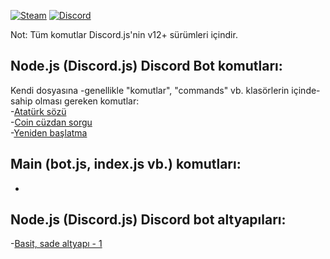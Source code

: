 [![Steam](https://img.shields.io/badge/donate-steam-blue?logo=Steam&style=flat-square)](https://steamcommunity.com/tradeoffer/new/?partner=434566573&token=g789u6Uv)
[![Discord](https://discord.com/api/guilds/817779288296128512/widget.png)](https://discord.gg/fJGtmKbuQB)
  
Not: Tüm komutlar Discord.js'nin v12+ sürümleri içindir.  
  
## Node.js (Discord.js) Discord Bot komutları:  
  
Kendi dosyasına -genellikle "komutlar", "commands" vb. klasörlerin içinde- sahip olması gereken komutlar:  
 -[Atatürk sözü](https://github.com/EnesKeremAYDIN/Discord.js/blob/master/TR%20(Türkçe)/komutlar/ataturk-sozu.js)  
 -[Coin cüzdan sorgu](https://github.com/EnesKeremAYDIN/Discord.js/blob/master/TR%20(Türkçe)/komutlar/coin-cüzdan-sorgu.js)  
 -[Yeniden başlatma](https://github.com/EnesKeremAYDIN/Discord.js/blob/master/TR%20(Türkçe)/komutlar/yeniden-başlat.js)  
  
## Main (bot.js, index.js vb.) komutları:  
  -

## Node.js (Discord.js) Discord bot altyapıları:  
  -[Basit, sade altyapı - 1](https://github.com/EnesKeremAYDIN/Discord.js/tree/master/TR%20(Türkçe)/alt-yapılar/alt-yapı-1)
